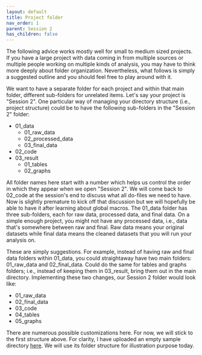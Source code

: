 ```yaml
---
layout: default
title: Project folder
nav_order: 1
parent: Session 2
has_children: false
---
```


The following advice works mostly well for small to medium sized projects. If you have a large project with data coming in from multiple sources or multiple people working on multiple kinds of analysis, you may have to think more deeply about folder organization. Nevertheless, what follows is simply a suggested outline and you should feel free to play around with it.

We want to have a separate folder for each project and within that main folder, different sub-folders for unrelated items. Let's say your project is "Session 2". One particular way of managing your directory structure (i.e., project structure) could be to have the following sub-folders in the "Session 2" folder:

- 01_data
	- 01_raw_data
	- 02_processed_data
	- 03_final_data
- 02_code
- 03_result
	- 01_tables
	- 02_graphs

All folder names here start with a number which helps us control the order in which they appear when we open "Session 2". We will come back to 02_code at the session's end to discuss what all do-files we need to have. Now is slightly premature to kick off that discussion but we will hopefully be able to have it after learning about global macros. The 01_data folder has three sub-folders, each for raw data, processed data, and final data. On a simple enough project, you might not have any processed data, i.e., data that's somewhere between raw and final. Raw data means your original datasets while final data means the cleaned datasets that you will run your analysis on.  

These are simply suggestions. For example, instead of having raw and final data folders within 01_data, you could straightaway have two main folders: 01_raw_data and 02_final_data. Could do the same for tables and graphs folders; i.e., instead of keeping them in 03_result, bring them out in the main directory. Implementing these two changes, our Session 2 folder would look like:

- 01_raw_data
- 02_final_data
- 03_code
- 04_tables
- 05_graphs

There are numerous possible customizations here. For now, we will stick to the first structure above. For clarity, I have uploaded an empty sample directory [here](https://drive.google.com/file/d/1CCe124cdJ70KaEI5NTlr-9x7EzqK63Pf/view?usp=sharing). We will use its folder structure for illustration purpose today.